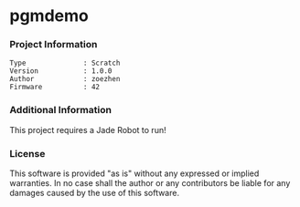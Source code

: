 pgmdemo
================



### Project Information
```
Type              : Scratch
Version           : 1.0.0
Author            : zoezhen
Firmware          : 42
```

### Additional Information
This project requires a Jade Robot to run!

### License
This software is provided "as is" without any expressed or implied warranties.  In no case shall the author or any contributors be liable for any damages caused by the use of this software.

